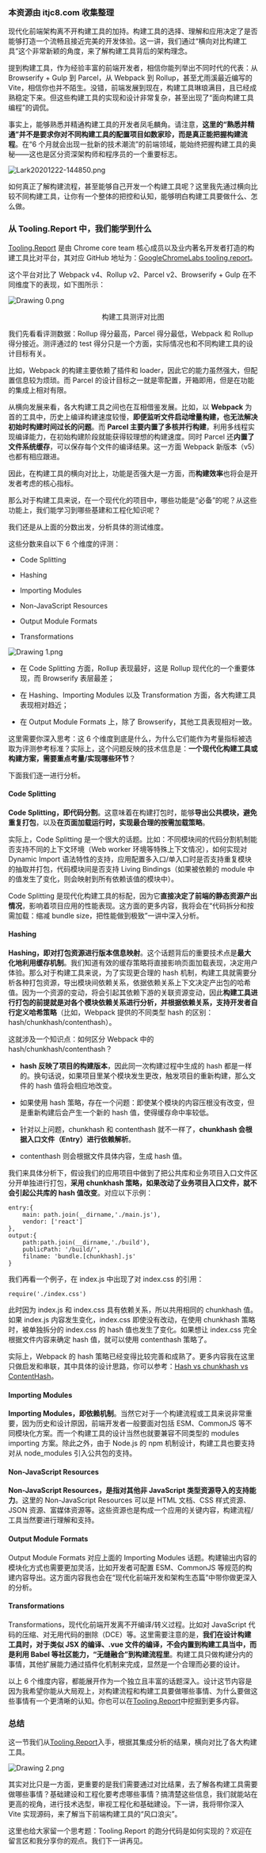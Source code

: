  ### 本资源由 itjc8.com 收集整理
<p data-nodeid="1033" class="">现代化前端架构离不开构建工具的加持。构建工具的选择、理解和应用决定了是否能够打造一个流畅且接近完美的开发体验。这一讲，我们通过“横向对比构建工具”这个非常新颖的角度，来了解构建工具背后的架构理念。</p>
<p data-nodeid="1034">提到构建工具，作为经验丰富的前端开发者，相信你能列举出不同时代的代表：从 Browserify + Gulp 到 Parcel，从 Webpack 到 Rollup，甚至尤雨溪最近编写的 Vite，相信你也并不陌生。没错，前端发展到现在，构建工具琳琅满目，且已经成熟稳定下来。但这些构建工具的实现和设计非常复杂，甚至出现了“面向构建工具编程”的调侃。</p>
<p data-nodeid="1035">事实上，能够熟悉并精通构建工具的开发者凤毛麟角。请注意，<strong data-nodeid="1116">这里的“熟悉并精通”并不是要求你对不同构建工具的配置项目如数家珍，而是真正能把握构建流程</strong>。在“6 个月就会出现一批新的技术潮流”的前端领域，能始终把握构建工具的奥秘——这也是区分资深架构师和程序员的一个重要标志。</p>
<p data-nodeid="1036"><img src="https://s0.lgstatic.com/i/image2/M01/03/BB/CgpVE1_hlvWAZJNsAAVR01sbE8E875.png" alt="Lark20201222-144850.png" data-nodeid="1119"></p>
<p data-nodeid="1037">如何真正了解构建流程，甚至能够自己开发一个构建工具呢？这里我先通过横向比较不同构建工具，让你有一个整体的把控和认知，能够明白构建工具要做什么、怎么做。</p>
<h3 data-nodeid="1038">从 Tooling.Report 中，我们能学到什么</h3>
<p data-nodeid="2855" class="te-preview-highlight"><a href="https://bundlers.tooling.report/" data-nodeid="2858">Tooling.Report</a> 是由 Chrome core team 核心成员以及业内著名开发者打造的构建工具比对平台，其对应 GitHub 地址为：<a href="https://github.com/GoogleChromeLabs/tooling.report" data-nodeid="2862">GoogleChromeLabs tooling.report</a>。</p>


<p data-nodeid="1040">这个平台对比了 Webpack v4、Rollup v2、Parcel v2、Browserify + Gulp 在不同维度下的表现，如下图所示：</p>
<p data-nodeid="1041"><img src="https://s0.lgstatic.com/i/image2/M01/03/A8/CgpVE1_gVd-AKiMRAAFXHtN1HLk529.png" alt="Drawing 0.png" data-nodeid="1133"></p>
<div data-nodeid="1042"><p style="text-align:center">构建工具测评对比图</p></div>
<p data-nodeid="1043">我们先看看评测数据：Rollup 得分最高，Parcel 得分最低，Webpack 和 Rollup 得分接近。测评通过的 test 得分只是一个方面，实际情况也和不同构建工具的设计目标有关。</p>
<p data-nodeid="1044">比如，Webpack 的构建主要依赖了插件和 loader，因此它的能力虽然强大，但配置信息较为烦琐。而 Parcel 的设计目标之一就是零配置，开箱即用，但是在功能的集成上相对有限。</p>
<p data-nodeid="1045">从横向发展来看，各大构建工具之间也在互相借鉴发展。比如，以 <strong data-nodeid="1153">Webpack</strong> 为首的工具中，历史上编译构建速度较慢，<strong data-nodeid="1154">即便监听文件启动增量构建，也无法解决初始时构建时间过长的问题</strong>。而 <strong data-nodeid="1155">Parcel 主要内置了多核并行构建</strong>，利用多线程实现编译能力，在初始构建阶段就能获得较理想的构建速度。同时 Parcel 还<strong data-nodeid="1156">内置了文件系统缓存</strong>，可以保存每个文件的编译结果。这一方面 Webpack 新版本（v5）也都有相应跟进。</p>
<p data-nodeid="1046">因此，在构建工具的横向对比上，功能是否强大是一方面，而<strong data-nodeid="1162">构建效率</strong>也将会是开发者考虑的核心指标。</p>
<p data-nodeid="1047">那么对于构建工具来说，在一个现代化的项目中，哪些功能是“必备”的呢？从这些功能上，我们能学习到哪些基建和工程化知识呢？</p>
<p data-nodeid="1048">我们还是从上面的分数出发，分析具体的测试维度。</p>
<p data-nodeid="1049">这些分数来自以下 6 个维度的评测：</p>
<ul data-nodeid="1050">
<li data-nodeid="1051">
<p data-nodeid="1052">Code Splitting</p>
</li>
<li data-nodeid="1053">
<p data-nodeid="1054">Hashing</p>
</li>
<li data-nodeid="1055">
<p data-nodeid="1056">Importing Modules</p>
</li>
<li data-nodeid="1057">
<p data-nodeid="1058">Non-JavaScript Resources</p>
</li>
<li data-nodeid="1059">
<p data-nodeid="1060">Output Module Formats</p>
</li>
<li data-nodeid="1061">
<p data-nodeid="1062">Transformations</p>
</li>
</ul>
<p data-nodeid="1063"><img src="https://s0.lgstatic.com/i/image/M00/8B/D0/CgqCHl_gVeyAEgAmAAH_-9zFwV8373.png" alt="Drawing 1.png" data-nodeid="1174"></p>
<ul data-nodeid="1064">
<li data-nodeid="1065">
<p data-nodeid="1066">在 Code Splitting 方面，Rollup 表现最好，这是 Rollup 现代化的一个重要体现，而 Browserify 表层最差；</p>
</li>
<li data-nodeid="1067">
<p data-nodeid="1068">在 Hashing、Importing Modules 以及 Transformation 方面，各大构建工具表现相对趋近；</p>
</li>
<li data-nodeid="1069">
<p data-nodeid="1070">在 Output Module Formats 上，除了 Browserify，其他工具表现相对一致。</p>
</li>
</ul>
<p data-nodeid="1811" class="">这里需要你深入思考：这 6 个维度到底是什么，为什么它们能作为考量指标被选取为评测参考标准？实际上，这个问题反映的技术信息是：<strong data-nodeid="1817">一个现代化构建工具或构建方案，需要重点考量/实现哪些环节</strong>？</p>


<p data-nodeid="1072">下面我们逐一进行分析。</p>
<h4 data-nodeid="1073">Code Splitting</h4>
<p data-nodeid="1074"><strong data-nodeid="1198">Code Splitting，即代码分割</strong>。这意味着在构建打包时，能够<strong data-nodeid="1199">导出公共模块，避免重复打包</strong>，以及<strong data-nodeid="1200">在页面加载运行时，实现最合理的按需加载策略</strong>。</p>
<p data-nodeid="1075">实际上，Code Splitting 是一个很大的话题。比如：不同模块间的代码分割机制能否支持不同的上下文环境（Web worker 环境等特殊上下文情况），如何实现对 Dynamic Import 语法特性的支持，应用配置多入口/单入口时是否支持重复模块的抽取并打包，代码模块间是否支持 Living Bindings（如果被依赖的 module 中的值发生了变化，则会映射到所有依赖该值的模块中）。</p>
<p data-nodeid="1076">Code Splitting 是现代化构建工具的标配，因为它<strong data-nodeid="1207">直接决定了前端的静态资源产出情况</strong>，影响着项目应用的性能表现。这方面的更多内容，我将会在“代码拆分和按需加载：缩减 bundle size，把性能做到极致”一讲中深入分析。</p>
<h4 data-nodeid="1077">Hashing</h4>
<p data-nodeid="1078"><strong data-nodeid="1221">Hashing，即对打包资源进行版本信息映射</strong>。这个话题背后的重要技术点是<strong data-nodeid="1222">最大化地利用缓存机制</strong>。我们知道有效的缓存策略将直接影响页面加载表现，决定用户体验。那么对于构建工具来说，为了实现更合理的 hash 机制，构建工具就需要分析各种打包资源，导出模块间依赖关系，依据依赖关系上下文决定产出包的哈希值。因为一个资源的变动，将会引起其依赖下游的关联资源变动，因此<strong data-nodeid="1223">构建工具进行打包的前提就是对各个模块依赖关系进行分析，并根据依赖关系，支持开发者自行定义哈希策略</strong>（比如，Webpack 提供的不同类型 hash 的区别：hash/chunkhash/contenthash）。</p>
<p data-nodeid="1079">这就涉及一个知识点：如何区分 Webpack 中的 hash/chunkhash/contenthash？</p>
<ul data-nodeid="1080">
<li data-nodeid="1081">
<p data-nodeid="1082"><strong data-nodeid="1229">hash 反映了项目的构建版本</strong>，因此同一次构建过程中生成的 hash 都是一样的。换句话说，如果项目里某个模块发生更改，触发项目的重新构建，那么文件的 hash 值将会相应地改变。</p>
</li>
<li data-nodeid="1083">
<p data-nodeid="1084">如果使用 hash 策略，存在一个问题：即使某个模块的内容压根没有改变，但是重新构建后会产生一个新的 hash 值，使得缓存命中率较低。</p>
</li>
<li data-nodeid="1085">
<p data-nodeid="1086">针对以上问题，chunkhash 和 contenthash 就不一样了，<strong data-nodeid="1236">chunkhash 会根据入口文件（Entry）进行依赖解析</strong>。</p>
</li>
<li data-nodeid="1087">
<p data-nodeid="1088">contenthash 则会根据文件具体内容，生成 hash 值。</p>
</li>
</ul>
<p data-nodeid="1089">我们来具体分析下，假设我们的应用项目中做到了把公共库和业务项目入口文件区分开单独进行打包，<strong data-nodeid="1243">采用 chunkhash 策略，如果改动了业务项目入口文件，就不会引起公共库的 hash 值改变</strong>。对应以下示例：</p>
<pre class="lang-java" data-nodeid="1090"><code data-language="java">entry:{
    main: path.join(__dirname,<span class="hljs-string">'./main.js'</span>),
    vendor: [<span class="hljs-string">'react'</span>]
},
output:{
    path:path.join(__dirname,<span class="hljs-string">'./build'</span>),
    publicPath: <span class="hljs-string">'/build/'</span>,
    filname: <span class="hljs-string">'bundle.[chunkhash].js'</span>
}
</code></pre>
<p data-nodeid="1091">我们再看一个例子，在 index.js 中出现了对 index.css 的引用：</p>
<pre class="lang-java" data-nodeid="1092"><code data-language="java">require(<span class="hljs-string">'./index.css'</span>)
</code></pre>
<p data-nodeid="1093">此时因为 index.js 和 index.css 具有依赖关系，所以共用相同的 chunkhash 值。如果 index.js 内容发生变化，index.css 即使没有改动，在使用 chunkhash 策略时，被单独拆分的 index.css 的 hash 值也发生了变化。如果想让 index.css 完全根据文件内容来确定 hash 值，就可以使用 contenthash 策略了。</p>
<p data-nodeid="1094">实际上，Webpack 的 hash 策略已经变得比较完善和成熟了。更多内容我在这里只做启发和串联，其中具体的设计思路，你可以参考：<a href="https://medium.com/@sahilkkrazy/hash-vs-chunkhash-vs-contenthash-e94d38a32208" data-nodeid="1249">Hash vs chunkhash vs ContentHash</a>。</p>
<h4 data-nodeid="1095">Importing Modules</h4>
<p data-nodeid="1096"><strong data-nodeid="1258">Importing Modules，即依赖机制</strong>。当然它对于一个构建流程或工具来说非常重要，因为历史和设计原因，前端开发者一般要面对包括 ESM、CommonJS 等不同模块化方案。而一个构建工具的设计当然也就要兼容不同类型的 modules importing 方案。除此之外，由于 Node.js 的 npm 机制设计，构建工具也要支持对从 node_modules 引入公共包的支持。</p>
<h4 data-nodeid="1097">Non-JavaScript Resources</h4>
<p data-nodeid="1098"><strong data-nodeid="1264">Non-JavaScript Resources，是指对其他非 JavaScript 类型资源导入的支持能力</strong>。这里的 Non-JavaScript Resources 可以是 HTML 文档、CSS 样式资源、JSON 资源、富媒体资源等。这些资源也是构成一个应用的关键内容，构建流程/工具当然要进行理解和支持。</p>
<h4 data-nodeid="1099">Output Module Formats</h4>
<p data-nodeid="1100">Output Module Formats 对应上面的 Importing Modules 话题。构建输出内容的模块化方式也需要更加灵活，比如开发者可配置 ESM、CommonJS 等规范的构建内容导出。这方面内容我也会在“现代化前端开发和架构生态篇”中带你做更深入的分析。</p>
<h4 data-nodeid="1101">Transformations</h4>
<p data-nodeid="1102">Transformations，现代化前端开发离不开编译/转义过程。比如对 JavaScript 代码的压缩、对无用代码的删除（DCE）等。这里需要注意的是，<strong data-nodeid="1273">我们在设计构建工具时，对于类似 JSX 的编译、.vue 文件的编译，不会内置到构建工具当中，而是利用 Babel 等社区能力，“无缝融合”到构建流程里</strong>。构建工具只做构建分内的事情，其他扩展能力通过插件化机制来完成，显然是一个合理而必要的设计。</p>
<p data-nodeid="1103">以上 6 个维度内容，都能展开作为一个独立且丰富的话题深入。设计这节内容是因为我希望你能从大局观上，对构建流程和构建工具要做哪些事情、为什么要做这些事情有一个更清晰的认知。你也可以在<a href="https://bundlers.tooling.report/" data-nodeid="1277">Tooling.Report</a>中挖掘到更多内容。</p>
<h3 data-nodeid="1104">总结</h3>
<p data-nodeid="1105">这一节我们从<a href="https://bundlers.tooling.report/" data-nodeid="1283">Tooling.Report</a>入手，根据其集成分析的结果，横向对比了各大构建工具。</p>
<p data-nodeid="1106"><img src="https://s0.lgstatic.com/i/image/M00/8B/C5/Ciqc1F_gVo-AS0nFAADyzXOR718143.png" alt="Drawing 2.png" data-nodeid="1287"></p>
<p data-nodeid="1107">其实对比只是一方面，更重要的是我们需要通过对比结果，去了解各构建工具需要做哪些事情？基础建设和工程化要考虑哪些事情？搞清楚这些信息，我们就能站在更高的视角，进行技术选型，审视工程化和基础建设。下一讲，我将带你深入 Vite 实现源码，来了解当下前端构建工具的“风口浪尖”。</p>
<p data-nodeid="1108" class="">这里也给大家留一个思考题：Tooling.Report 的跑分代码是如何实现的？欢迎在留言区和我分享你的观点。我们下一讲再见。</p>
